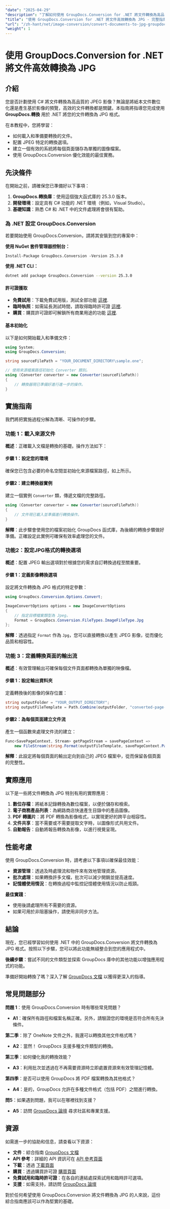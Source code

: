 ```yaml
---
"date": "2025-04-29"
"description": "了解如何使用 GroupDocs.Conversion for .NET 將文件轉換為高品質的 JPEG 影像。本指南涵蓋載入、轉換選項和儲存步驟。"
"title": "使用 GroupDocs.Conversion for .NET 將文件高效轉換為 JPG - 完整指南"
"url": "/zh-hant/net/image-conversion/convert-documents-to-jpg-groupdocs-conversion-net/"
"weight": 1
---
```


# 使用 GroupDocs.Conversion for .NET 將文件高效轉換為 JPG

## 介紹
您是否計劃使用 C# 將文件轉換為高品質的 JPEG 影像？無論是將紙本文件數位化還是產生基於影像的預覽，高效的文件轉換都是關鍵。本指南將指導您完成使用 **GroupDocs.轉換** 用於 .NET 將您的文件轉換為 JPG 格式。

在本教程中，您將學習：
- 如何載入和準備要轉換的文件。
- 配置 JPEG 特定的轉換選項。
- 建立一個有效的系統將每個頁面儲存為單獨的圖像檔案。
- 使用 GroupDocs.Conversion 優化效能的最佳實務。

## 先決條件
在開始之前，請確保您已準備好以下事項：
1. **GroupDocs.轉換庫**：使用這個強大函式庫的 25.3.0 版本。
2. **開發環境**：設定具有 C# 功能的 .NET 環境（例如，Visual Studio）。
3. **基礎知識**：熟悉 C# 和 .NET 中的文件處理將會很有幫助。

### 為 .NET 設定 GroupDocs.Conversion
若要開始使用 GroupDocs.Conversion，請將其安裝到您的專案中：

**使用 NuGet 套件管理器控制台：**
```plaintext
Install-Package GroupDocs.Conversion -Version 25.3.0
```

**使用 .NET CLI：**
```bash
dotnet add package GroupDocs.Conversion --version 25.3.0
```

#### 許可證獲取
- **免費試用**：下載免費試用版，測試全部功能 [這裡](https://releases。groupdocs.com/conversion/net/).
- **臨時執照**：如需延長測試時間，請取得臨時許可證 [這裡](https://purchase。groupdocs.com/temporary-license/).
- **購買**：購買許可證即可解鎖所有商業用途的功能 [這裡](https://purchase。groupdocs.com/buy).

#### 基本初始化
以下是如何開始載入和準備文件：
```csharp
using System;
using GroupDocs.Conversion;

string sourceFilePath = "YOUR_DOCUMENT_DIRECTORY\sample.one";

// 使用來源檔案路徑初始化 Converter 類別。
using (Converter converter = new Converter(sourceFilePath))
{
    // 轉換器現已準備好進行進一步的操作。
}
```
## 實施指南
我們將把實施過程分解為清晰、可操作的步驟。

### 功能 1：載入來源文件
**概述**：正確載入文檔是轉換的基礎。操作方法如下：

#### 步驟 1：設定您的環境
確保您已包含必要的命名空間並初始化來源檔案路徑，如上所示。

#### 步驟2：建立轉換器實例
建立一個實例 `Converter` 類，傳遞文檔的完整路徑。
```csharp
using (Converter converter = new Converter(sourceFilePath))
{
    // 文件現已載入並準備進行轉換操作。
}
```
**解釋**：此步驟會使用您的檔案初始化 GroupDocs 函式庫，為後續的轉換步驟做好準備。正確設定此實例可確保有效率處理您的文件。

### 功能2：設定JPG格式的轉換選項
**概述**：配置 JPEG 輸出選項對於根據您的需求自訂轉換過程至關重要。

#### 步驟 1：定義影像轉換選項
設定將文件轉換為 JPG 格式的特定參數：
```csharp
using GroupDocs.Conversion.Options.Convert;

ImageConvertOptions options = new ImageConvertOptions
{
    // 指定目標檔案類型為 Jpeg。
    Format = GroupDocs.Conversion.FileTypes.ImageFileType.Jpg
};
```
**解釋**：透過指定 `Format` 作為 `Jpg`，您可以直接轉換以產生 JPEG 影像，從而優化品質和相容性。

### 功能 3：定義轉換頁面的輸出流
**概述**：有效管理輸出可確保每個文件頁面都轉換為單獨的映像檔。

#### 步驟 1：設定輸出資料夾
定義轉換後的影像的保存位置：
```csharp
string outputFolder = "YOUR_OUTPUT_DIRECTORY";
string outputFileTemplate = Path.Combine(outputFolder, "converted-page-{0}.jpg");
```

#### 步驟2：為每個頁面建立文件流
產生一個函數來處理文件流的建立：
```csharp
Func<SavePageContext, Stream> getPageStream = savePageContext => 
    new FileStream(string.Format(outputFileTemplate, savePageContext.Page), FileMode.Create);
```
**解釋**：此設定將每個頁面的輸出定向到自己的 JPEG 檔案中，從而保留各個頁面的完整性。

## 實際應用
以下是一些將文件轉換為 JPG 特別有用的實際應用：
1. **數位存檔**：將紙本記錄轉換為數位檔案，以便於儲存和檢索。
2. **電子商務產品列表**：為網路商店快速產生目錄中的產品圖像。
3. **PDF 轉圖片**：將 PDF 轉換為影像格式，以實現更好的跨平台相容性。
4. **文件共享**：當不需要或不需要提取文字時，以圖像形式共用文件。
5. **自動報告**：自動將報告轉換為影像，以進行視覺呈現。

## 性能考慮
使用 GroupDocs.Conversion 時，請考慮以下事項以確保最佳效能：
- **資源管理**：透過及時處理流和物件來有效地管理資源。
- **批次處理**：如果轉換許多文檔，批次可以減少開銷並提高速度。
- **記憶體使用情況**：在轉換過程中監控記憶體使用情況以防止瓶頸。

**最佳實踐**：
- 使用後請處理所有不需要的資源。
- 如果可用於非阻塞操作，請使用非同步方法。

## 結論
現在，您已經學習如何使用 .NET 中的 GroupDocs.Conversion 將文件轉換為 JPG 格式。按照以下步驟，您可以將此功能無縫整合到您的應用程式中。 

**後續步驟**：嘗試不同的文件類型並探索 GroupDocs 庫中的其他功能以增強應用程式的功能。

準備好開始轉換了嗎？深入了解 [GroupDocs 文檔](https://docs.groupdocs.com/conversion/net/) 以獲得更深入的指導。

## 常見問題部分
**問題 1**：使用 GroupDocs.Conversion 時有哪些常見問題？
- **A1**：確保所有路徑和檔案名稱正確。另外，請驗證您的環境是否符合所有先決條件。

**第二季**：除了 OneNote 文件之外，我還可以轉換其他文件格式嗎？
- **A2**：當然！ GroupDocs 支援多種文件類型的轉換。

**第三季**：如何優化我的轉換效能？
- **A3**：利用批次並透過在不再需要資源時立即處置資源來有效管理記憶體。

**第四季**：是否可以使用 GroupDocs 將 PDF 檔案轉換為其他格式？
- **A4**：是的，GroupDocs 允許在多種文件格式（包括 PDF）之間進行轉換。

**問5**：如果遇到問題，我可以在哪裡找到支援？
- **A5**：訪問 [GroupDocs 論壇](https://forum.groupdocs.com/c/conversion/10) 尋求社區和專業支援。

## 資源
如需進一步的協助和信息，請查看以下資源：
- **文件**：綜合指南 [GroupDocs 文檔](https://docs.groupdocs.com/conversion/net/)
- **API 參考**：詳細的 API 資訊可在 [API 參考頁面](https://reference.groupdocs.com/conversion/net/)
- **下載**：透過 [下載頁面](https://releases.groupdocs.com/conversion/net/)
- **購買**：透過購買許可證 [購買頁面](https://purchase.groupdocs.com/buy)
- **免費試用和臨時許可證**：在各自的連結處探索試用和臨時許可選項。
- **支援**：如需支持，請訪問 [GroupDocs 論壇](https://forum.groupdocs.com/c/conversion/10)

對於任何希望使用 GroupDocs.Conversion 將文件轉換為 JPG 的人來說，這份綜合指南應該可以作為堅實的基礎。